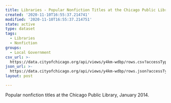 ```yaml
---
title: Libraries - Popular Nonfiction Titles at the Chicago Public Library
created: '2020-11-10T16:55:37.214741'
modified: '2020-11-10T16:55:37.214751'
state: active
type: dataset
tags:
  - Libraries
  - Nonfiction
groups:
  - Local Government
csv_url: >-
  https://data.cityofchicago.org/api/views/y4km-wdbp/rows.csv?accessType=DOWNLOAD
json_url: >-
  https://data.cityofchicago.org/api/views/y4km-wdbp/rows.json?accessType=DOWNLOAD
layout: post

---
```

Popular nonfiction titles at the Chicago Public Library, January 2014.
